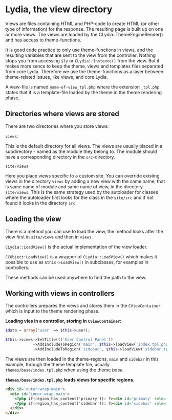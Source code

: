 Lydia, the view directory
==============================

Views are files containing HTML and PHP-code to create HTML (or other type of information) for the response. The resulting page is built up on one or more views. The views are loaded by the CLydia::ThemeEngineRender() and has access to theme-functions. 

It is good code practice to only use theme-functions in views, and the resulting variables that are sent to the view from the controller. Nothing stops you from accessing `$ly` or `CLydia::Instance()` from the view. But it makes more sence to keep the theme, views and templates files separated from core Lydia. Therefore we use the theme-functions as a layer between theme-related issues, like views, and core Lydia.

A view-file is named `name-of-view_tpl.php` where the extension `_tpl.php` states that it is a template-file loaded by the theme in the theme rendering phase.



Directories where views are stored
----------------------------------

There are two directories where you store views:

`views`:

This is the default directory for all views. The views are usually placed in a subdirectory - named as the module they belong to. The module should have a corresponding directory in the `src`-directory.


`site/views`

Here you place views specific to a custom site. You can override existing views in the directory `views` by adding a new view with the same name, that is same name of module and same name of view, in the directory `site/views`. This is the same strategy used by the autoloader for classes where the autoloader first looks for the class in the `site/src` and if not found it looks in the directory `src`.



Loading the view
----------------------------------

There is a method you can use to load the view, the method looks after the view first in `site/views` and then in `views`.

`CLydia::LoadView()` is the actual implementation of the view loader.

`CCObject:LoadView()` is a wrapper of `CLydia::LoadView()` which makes it possible to use as `$this->LoadView()` in subclasses, for examples in controllers.

These methods can be used anywhere to find the path to the view.



Working with views in controllers
----------------------------------

The controllers prepares the views and stores them in the `CViewContainer` which is input to the theme rendering phase.

**Loading vies in a controller, storing in `CViewContainer`:**

```php
$data = array('user' => $this->user);

$this->views->SetTitle(t('User Control Panel'))
            ->AddIncludeToRegion('main', $this->loadView('index.tpl.php'), $data);
            ->AddIncludeToRegion('sidebar', $this->loadView('sidebar.tpl.php'), $data);
```

The views are then loaded in the theme-regions, `main` and `sidebar` in this example, through the theme template file, usually `themes/base/index.tpl.php` when using the theme *base*.

**`themes/base/index.tpl.php` loads views for specific regions.**

```html
<div id='outer-wrap-main'>
  <div id='inner-wrap-main'>
    <?php if(region_has_content('primary')): ?><div id='primary' role='main'><?=render_views('primary')?></div><?php endif; ?>
    <?php if(region_has_content('sidebar')): ?><div id='sidebar' role='complementary'><?=render_views('sidebar')?></div><?php endif; ?>
  </div>
</div>
```




